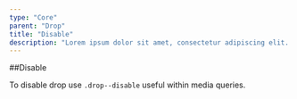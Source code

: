 ```yaml
---
type: "Core"
parent: "Drop"
title: "Disable"
description: "Lorem ipsum dolor sit amet, consectetur adipiscing elit. Nunc tempus laoreet leo sit amet iaculis."
---
```


##Disable

To disable drop use `.drop--disable` useful within media queries.

<demo>
  <demovanilla src="inline/core/drop/disable">
  </demovanilla>
</demo>
